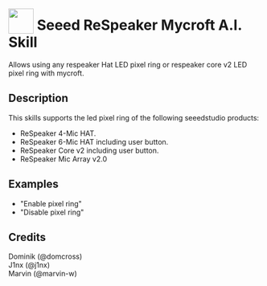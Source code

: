 # <img src='https://camo.githubusercontent.com/16b0193e895780987f64fdbef7551c4adbd4033f/68747470733a2f2f7261772e6769746861636b2e636f6d2f466f7274417765736f6d652f466f6e742d417765736f6d652f6d61737465722f737667732f736f6c69642f636f672e737667' card_color='#22a7f0' width='50' height='50' style='vertical-align:bottom'/> Seeed ReSpeaker Mycroft A.I. Skill
Allows using any respeaker Hat LED pixel ring or respeaker core v2 LED pixel ring with mycroft.

## Description
This skills supports the led pixel ring of the following seeedstudio products:
 * ReSpeaker 4-Mic HAT.
 * ReSpeaker 6-Mic HAT including user button.
 * ReSpeaker Core v2 including user button.
 * ReSpeaker Mic Array v2.0

## Examples
 - "Enable pixel ring"
 - "Disable pixel ring"


## Credits
Dominik (@domcross)<br>
J1nx (@j1nx)<br>
Marvin (@marvin-w)



